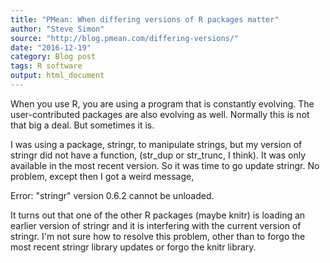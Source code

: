 ```yaml
---
title: "PMean: When differing versions of R packages matter"
author: "Steve Simon"
source: "http://blog.pmean.com/differing-versions/"
date: "2016-12-19"
category: Blog post
tags: R software
output: html_document
---
```


When you use R, you are using a program that is constantly evolving. The user-contributed packages are also evolving as well. Normally this is not that big a deal. But sometimes it is.

<!---More--->

I was using a package, stringr, to manipulate strings, but my version of stringr did not have a function, (str\_dup or str\_trunc, I think). It was only available in the most recent version. So it was time to go update stringr. No problem, except then I got a weird message,

Error: "stringr" version 0.6.2 cannot be unloaded.

It turns out that one of the other R packages (maybe knitr) is loading an earlier version of stringr and it is interfering with the current version of stringr. I'm not sure how to resolve this problem, other than to forgo the most recent stringr library updates or forgo the knitr library.
